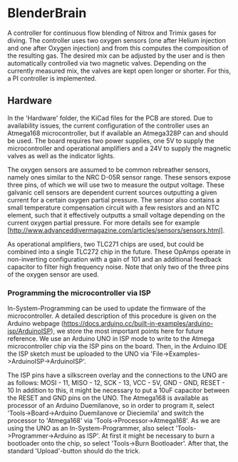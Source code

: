 # BlenderBrain

A controller for continuous flow blending of Nitrox and Trimix gases for diving.
The controller uses two oxygen sensors (one after Helium injection and one after Oxygen injection) and from this computes the composition of the resulting gas.
The desired mix can be adjusted by the user and is then automatically controlled via two magnetic valves. Depending on the currently measured mix, the valves are kept open longer or shorter. For this, a PI controller is implemented.

## Hardware

In the 'Hardware' folder, the KiCad files for the PCB are stored. Due to availability issues, the current configuration of the controller uses an Atmega168 microcontroller, but if available an Atmega328P can and should be used. The board requires two power supplies, one 5V to supply the microcontroller and operational amplifiers and a 24V to supply the magnetic valves as well as the indicator lights.

The oxygen sensors are assumed to be common rebreather sensors, namely ones similar to the NRC D-05R sensor range. These sensors expose three pins, of which we will use two to measure the output voltage. These galvanic cell sensors are dependent current sources outputting a given current for a certain oxygen partial pressure. The sensor also contains a small temperature compensation circuit with a few resistors and an NTC element, such that it effectively outputts a small voltage depending on the current oxygen partial pressure.
For more details see for example [http://www.advanceddivermagazine.com/articles/sensors/sensors.html].

As operational amplifiers, two TLC271 chips are used, but could be combined into a single TLC272 chip in the future. These OpAmps operate in non-inverting configuration with a gain of 101 and an additional feedback capacitor to filter high frequency noise. Note that only two of the three pins of the oxygen sensor are used.

### Programming the microcontroller via ISP

In-System-Programming can be used to update the firmware of the microcontroller. A detailed description of this procedure is given on the Arduino webpage (https://docs.arduino.cc/built-in-examples/arduino-isp/ArduinoISP), we store the most important points here for future reference.
We use an Arduino UNO in ISP mode to write to the Atmega microcontroller chip via the ISP pins on the board. 
Then, in the Arduino IDE the ISP sketch must be uploaded to the UNO via 'File->Examples->ArduinoISP->ArduinoISP'.

The ISP pins have a silkscreen overlay and the connections to the UNO are as follows: MOSI - 11, MISO - 12, SCK - 13, VCC - 5V, GND - GND, RESET - 10
In addition to this, it might be necessary to put a 10uF capacitor between the RESET and GND pins on the UNO.
The Atmega168 is available as processor of an Arduino Duemilanove, so in order to program it, select 'Tools->Board->Arduino Duemilanove or Dieciemila' and switch the processor to 'Atmega168' via 'Tools->Processor->Atmega168'. As we are using the UNO as an In-System-Programmer, also select 'Tools->Programmer->Arduino as ISP'. At first it might be necessary to burn a bootloader onto the chip, so select 'Tools->Burn Bootloader'. After that, the standard 'Upload'-button should do the trick.
